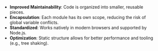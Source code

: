 - **Improved Maintainability**: Code is organized into smaller, reusable pieces.
- **Encapsulation**: Each module has its own scope, reducing the risk of global variable conflicts.
- **Standardized**: Works natively in modern browsers and supported by Node.js.
- **Optimization**:  Static structure allows for better performance and tooling (e.g., tree shaking).